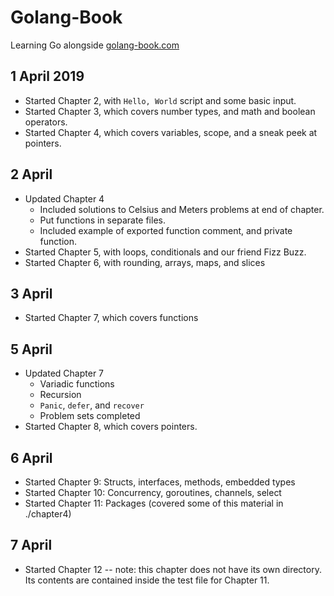 # Golang-Book 

Learning Go alongside [golang-book.com](https://www.golang-book.com)

## 1 April 2019
* Started Chapter 2, with `Hello, World` script and some basic input.
* Started Chapter 3, which covers number types, and math and boolean operators.
* Started Chapter 4, which covers variables, scope, and a sneak peek at pointers.

## 2 April
* Updated Chapter 4
  * Included solutions to Celsius and Meters problems at end of chapter.
  * Put functions in separate files.
  * Included example of exported function comment, and private function.
* Started Chapter 5, with loops, conditionals and our friend Fizz Buzz.
* Started Chapter 6, with rounding, arrays, maps, and slices

## 3 April
* Started Chapter 7, which covers functions

## 5 April
* Updated Chapter 7
  * Variadic functions
  * Recursion
  * `Panic`, `defer`, and `recover`
  * Problem sets completed
* Started Chapter 8, which covers pointers.

## 6 April
* Started Chapter 9: Structs, interfaces, methods, embedded types
* Started Chapter 10: Concurrency, goroutines, channels, select
* Started Chapter 11: Packages (covered some of this material in ./chapter4)

## 7 April
* Started Chapter 12 -- note: this chapter does not have its own directory. Its contents are contained inside the test file for Chapter 11.